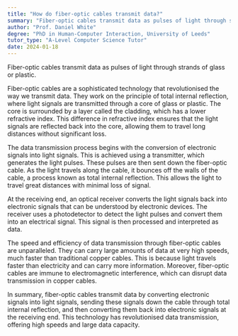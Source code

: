 ```yaml
---
title: "How do fiber-optic cables transmit data?"
summary: "Fiber-optic cables transmit data as pulses of light through strands of glass or plastic."
author: "Prof. Daniel White"
degree: "PhD in Human-Computer Interaction, University of Leeds"
tutor_type: "A-Level Computer Science Tutor"
date: 2024-01-18
---
```


Fiber-optic cables transmit data as pulses of light through strands of glass or plastic.

Fiber-optic cables are a sophisticated technology that revolutionised the way we transmit data. They work on the principle of total internal reflection, where light signals are transmitted through a core of glass or plastic. The core is surrounded by a layer called the cladding, which has a lower refractive index. This difference in refractive index ensures that the light signals are reflected back into the core, allowing them to travel long distances without significant loss.

The data transmission process begins with the conversion of electronic signals into light signals. This is achieved using a transmitter, which generates the light pulses. These pulses are then sent down the fiber-optic cable. As the light travels along the cable, it bounces off the walls of the cable, a process known as total internal reflection. This allows the light to travel great distances with minimal loss of signal.

At the receiving end, an optical receiver converts the light signals back into electronic signals that can be understood by electronic devices. The receiver uses a photodetector to detect the light pulses and convert them into an electrical signal. This signal is then processed and interpreted as data.

The speed and efficiency of data transmission through fiber-optic cables are unparalleled. They can carry large amounts of data at very high speeds, much faster than traditional copper cables. This is because light travels faster than electricity and can carry more information. Moreover, fiber-optic cables are immune to electromagnetic interference, which can disrupt data transmission in copper cables.

In summary, fiber-optic cables transmit data by converting electronic signals into light signals, sending these signals down the cable through total internal reflection, and then converting them back into electronic signals at the receiving end. This technology has revolutionised data transmission, offering high speeds and large data capacity.
    